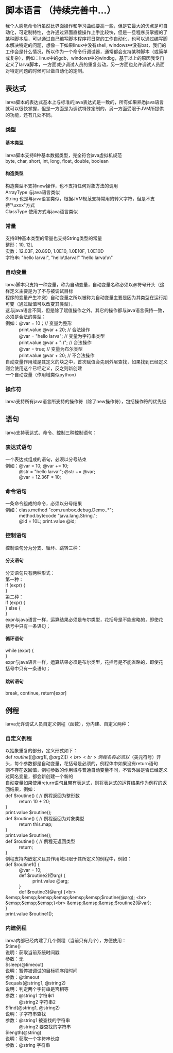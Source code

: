 # 脚本语言 （持续完善中...）
我个人感觉命令行虽然比界面操作和学习曲线要高一些，但是它最大的优点是可自动化，可定制特性，也许通过界面直接操作上手比较快，但是一旦程序员掌握的了某种脚本后，可以通过自己编写脚本程序将日常的工作自动化，也可以通过编写脚本解决特定的问题，想像一下如果linux中没有shell, windows中没有bat，我们的工作会是什么情况，所以作为一个命令行调试器，通常都会支持某种脚本（或简单或复杂），例如：linux中的gdb，windows中的windbg，基于以上的原因我专门定义了larva脚本，一方面减少调试人员的重复劳动，另一方面也允许调试人员面对特定问题的时候可以做自动化的定制。
## 表达式
larva脚本的表达式基本上与标准的java表达式是一致的，所有如果熟悉java语言就可以很快掌握，但是一方面是为调试特殊定制的，另一方面受限于JVM所提供的功能，还有几处不同。
### 类型
#### 基本类型 
larva脚本支持8种基本数据类型，完全符合java虚拟机规范<br>
byte, char, short, int, long, float, double, boolean<br>
#### 构造类型 
构造类型不支持new操作，也不支持任何对象方法的调用<br>
ArrayType 与java语言类似<br>
String 也是与java语言类似，根据JVM规范支持常用的转义字符，但是不支持"\uxxx"方式<br>
ClassType 使用方式与java语言类似<br>
### 常量
支持8种基本类型的常量也支持String类型的常量<br>
整形：10, 12L<br>
实数：12.03F, 20.89D, 1.0E10, 1.0E10F, 1.0E10D<br>
字符串: "hello larva!", "hello\tlarva!" "hello larva!\n"<br>
### 自动变量
larva脚本只支持一种变量，称为自动变量，自动变量名称必须以@符号开头（这样定义主要是为了不与被调试目标<br>
程序的变量产生冲突）自动变量之所以被称为自动变量主要是因为其类型在运行期可变（通过赋值可以改变其类型），<br>
这与java语言不同，但是除了赋值操作之外，其它的操作都与java语言保持一致，必须是合法的类型；<br>
例如：@var = 10；// 变量为整形<br>
&emsp;&emsp;&emsp;print.value @var + 20; // 合法操作<br>
&emsp;&emsp;&emsp;@var = "hello larva"; // 变量为字符串类型<br>
&emsp;&emsp;&emsp;print.value @var + ":)"; // 合法操作<br>
&emsp;&emsp;&emsp;@var = true; // 变量为布尔类型<br>
&emsp;&emsp;&emsp;print.value @var + 20; // 不合法操作<br>
自动变量作用域是其定义的块之中，首次赋值会先到外层查找，如果找到已经定义则会使用这个已经定义，反之则新创建<br>
一个自动变量（作用域类似python）<br>
### 操作符
larva支持所有java语言所支持的操作符（除了new操作符），包括操作符的优先级<br>
## 语句
larva支持表达式、命令、控制三种控制语句：<br>
### 表达式语句
一个表达式组成的语句，必须以分号结束<br>
例如：@var = 10; @var += 10; <br>
&emsp;&emsp;&emsp;@str = "hello larva!"; @str += @var;<br>
&emsp;&emsp;&emsp;@var = 12.36F * 10;<br>
### 命令语句
一条命令组成的命令，必须以分号结果<br>
例如：class.method "com.runbox.debug.Demo..*";<br>
&emsp;&emsp;&emsp;method.bytecode "java.lang.String.<init>";<br>
&emsp;&emsp;&emsp;@id = 10L; print.value @id;<br>
### 控制语句
控制语句分为分支、循环、跳转三种：<br>
#### 分支语句
分支语句只有两种形式：<br>
第一种：<br>
if (expr) {<br>
} <br>
第二种：<br>
if (expr) {<br>
} else {<br>
}<br>
expr与java语言一样，运算结果必须是布尔类型，花括号是不能省略的，即使花括号中只有一条语句；<br>
#### 循环语句
while (expr) {<br>
}<br>
expr与java语言一样，运算结果必须是布尔类型，花括号是不能省略的，即使花括号中只有一条语句；<br>
#### 跳转语句
break, continue, return[expr]<br>
## 例程
larva允许调试人员自定义例程（函数），分内建、自定义两种：<br>
### 自定义例程
以抽象重复的部分，定义形式如下：<br>
def $routine([@arg1[, @arg2]]) {<br>    
}<br>
例程名称必须以$（美元符号）开头，每个参数都是自动变量，花括号是必须的，例程体中如果没有return语句<br>
则不存在返回值，例程参数的作用域与普通自动变量不同，不管外层是否已经定义过同名变量，都会新创建一个新的<br>
自动变量如果使用return语句且带有表达式，则将表达式的运算结果作为例程的返回结果，例如：<br>
def $routine() {  // 例程返回为整形数 <br>
&emsp;&emsp;&emsp;return 10 + 20;<br>
}<br>
print.value $routine();<br>
def $routine() { // 例程返回为对象类型<br>
&emsp;&emsp;&emsp;return this.map;<br>
}<br>
print.value $routine();<br>
def $routine() { // 例程无返回类型<br>
&emsp;&emsp;&emsp;return;<br>
}<br>
例程支持内嵌定义且其作用域只限于其所定义的例程中，例如：<br>
def $routine1() {<br>
&emsp;&emsp;&emsp;@var = 10;<br>
&emsp;&emsp;&emsp;def $routine2(@arg) {<br>
&emsp;&emsp;&emsp;&emsp;&emsp;&emsp;print.value @arg;<br>
&emsp;&emsp;&emsp;}<br>
&emsp;&emsp;&emsp;def $routine3(@arg) {<br>
&emsp;&emsp;&emsp;&emsp;&emsp;&emsp;$routine(@arg); <br>
&emsp;&emsp;&emsp;}<br>
&emsp;&emsp;&emsp;$routine2(@var);<br>
}<br>
print.value $routine1();<br>
### 内建例程
larva内部已经内建了几个例程（当前只有几个），方便使用：<br>
$time()<br>
说明：获取当前系统时间戳<br>
参数：无<br>
$sleep(@timeout)<br>
说明：暂停被调试的目标程序段时间<br>
参数：@timeout<br>
$equals(@string1, @string2)<br>
说明：判定两个字符串是否相等<br>
参数：@string1 字符串1<br>
&emsp;&emsp;&emsp;@string2 字符串2<br>
$find(@string1, @string2)<br>
说明：子字符串查找<br>
参数：@string1 被查找的字符串<br>
&emsp;&emsp;&emsp;@string2 要查找的字符串<br>
$length(@string)<br>
说明：获取一个字符串长度<br>
参数：@string 字符串<br>
